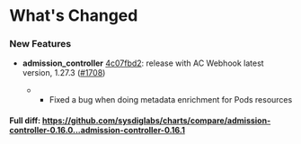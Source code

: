 # What's Changed

### New Features
- **admission_controller** [4c07fbd2](https://github.com/sysdiglabs/charts/commit/4c07fbd2c8c7144bef6ca7c3fba75a150775117b): release with AC Webhook latest version, 1.27.3 ([#1708](https://github.com/sysdiglabs/charts/issues/1708))

    * * Fixed a bug when doing metadata enrichment for Pods resources
#### Full diff: https://github.com/sysdiglabs/charts/compare/admission-controller-0.16.0...admission-controller-0.16.1
